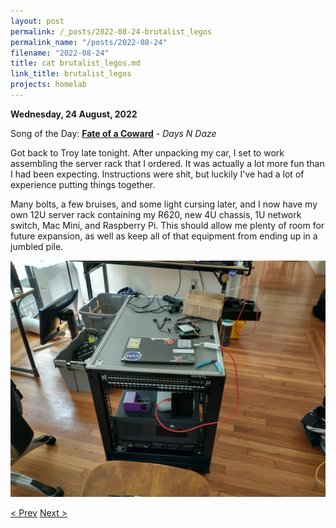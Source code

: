 ```yaml
---
layout: post
permalink: /_posts/2022-08-24-brutalist_legos
permalink_name: "/posts/2022-08-24"
filename: "2022-08-24"
title: cat brutalist_legos.md
link_title: brutalist_legos
projects: homelab
---
```

**Wednesday, 24 August, 2022**

Song of the Day: [**Fate of a Coward**](https://youtu.be/IMdy4FHWhnQ) - *Days N Daze*

Got back to Troy late tonight. After unpacking my car, I set to work assembling the server rack that I ordered. It was actually a lot more fun than I had been expecting. Instructions were shit, but luckily I've had a lot of experience putting things together.

Many bolts, a few bruises, and some light cursing later, and I now have my own 12U server rack containing my R620, new 4U chassis, 1U network switch, Mac Mini, and Raspberry Pi. This should allow me plenty of room for future expansion, as well as keep all of that equipment from ending up in a jumbled pile.

![rack_wide](/assets/images/server_rack_wide.jpg)

[< Prev](/_posts/2022-08-15-laying_plans)    [Next >](/_posts/2022-08-25-network_online)
